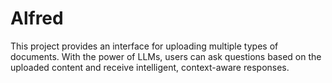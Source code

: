 # Alfred
This project provides an interface for uploading multiple types of documents. With the power of LLMs, users can ask questions based on the uploaded content and receive intelligent, context-aware responses. 
